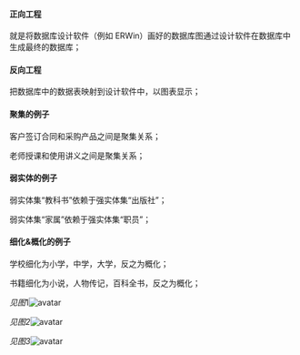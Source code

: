 #### 正向工程 

就是将数据库设计软件（例如 ERWin）画好的数据库图通过设计软件在数据库中生成最终的数据库；

#### 反向工程

把数据库中的数据表映射到设计软件中，以图表显示；



#### 聚集的例子

客户签订合同和采购产品之间是聚集关系；

老师授课和使用讲义之间是聚集关系；

#### 弱实体的例子

弱实体集“教科书”依赖于强实体集“出版社”；

弱实体集“家属”依赖于强实体集“职员”；

#### 细化&概化的例子

学校细化为小学，中学，大学，反之为概化；

书籍细化为小说，人物传记，百科全书，反之为概化；

*见图*1![avatar](https://github.com/Mengrou0628/databasewmr/raw/master/img/%E5%9B%BE2.1.jpg)

*见图2*![avatar](https://github.com/Mengrou0628/databasewmr/raw/master/img/%E5%9B%BE2.2.jpg)

*见图3*![avatar](https://github.com/Mengrou0628/databasewmr/raw/master/img/%E5%9B%BE2.3.png)

